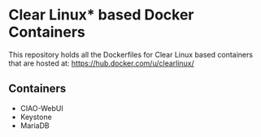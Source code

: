 Clear Linux* based Docker Containers
====================================

This repository holds all the Dockerfiles for Clear Linux based containers that are hosted at:
https://hub.docker.com/u/clearlinux/

Containers
----------
- CIAO-WebUI
- Keystone
- MariaDB

